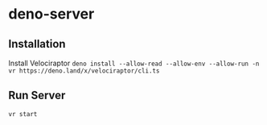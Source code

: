 # deno-server

## Installation

Install Velociraptor `deno install --allow-read --allow-env --allow-run -n vr https://deno.land/x/velociraptor/cli.ts`

## Run Server

`vr start`
